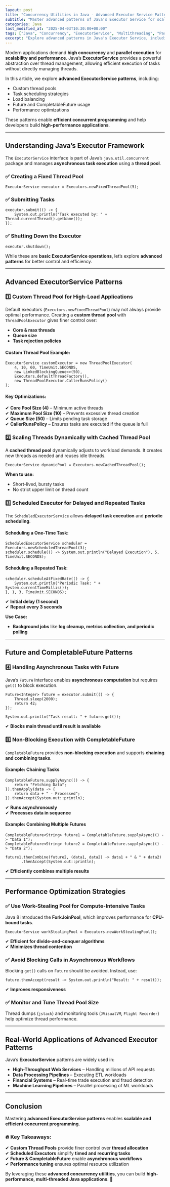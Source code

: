 ```yaml
---
layout: post
title: "Concurrency Utilities in Java - Advanced Executor Service Patterns"
subtitle: "Master advanced patterns of Java's Executor Service for scalable and efficient concurrent programming."
categories: Java
last_modified_at: "2025-04-03T10:30:00+00:00"
tags: ["Java", "Concurrency", "ExecutorService", "Multithreading", "Parallel Processing", "Thread Pools", "Performance Optimization"]
excerpt: "Explore advanced patterns in Java's Executor Service, including custom thread pools, task scheduling, and performance tuning for high-performance concurrent applications."
---
```

Modern applications demand **high concurrency** and **parallel execution** for **scalability and performance**. Java’s **ExecutorService** provides a powerful abstraction over thread management, allowing efficient execution of tasks without directly managing threads.

In this article, we explore **advanced ExecutorService patterns**, including:
- Custom thread pools
- Task scheduling strategies
- Load balancing
- Future and CompletableFuture usage
- Performance optimizations

These patterns enable **efficient concurrent programming** and help developers build **high-performance applications**.

---

## Understanding Java’s Executor Framework

The `ExecutorService` interface is part of Java’s `java.util.concurrent` package and manages **asynchronous task execution** using a **thread pool**.

### ✅ Creating a Fixed Thread Pool

```
ExecutorService executor = Executors.newFixedThreadPool(5);
```

### ✅ Submitting Tasks

```
executor.submit(() -> {
    System.out.println("Task executed by: " + Thread.currentThread().getName());
});
```

### ✅ Shutting Down the Executor

```
executor.shutdown();
```

While these are **basic ExecutorService operations**, let’s explore **advanced patterns** for better control and efficiency.

---

## Advanced ExecutorService Patterns

### 1️⃣ **Custom Thread Pool for High-Load Applications**

Default executors (`Executors.newFixedThreadPool`) may not always provide optimal performance. Creating a **custom thread pool** with `ThreadPoolExecutor` gives finer control over:
- **Core & max threads**
- **Queue size**
- **Task rejection policies**

#### Custom Thread Pool Example:

```
ExecutorService customExecutor = new ThreadPoolExecutor(
    4, 10, 60, TimeUnit.SECONDS,
    new LinkedBlockingQueue<>(50),
    Executors.defaultThreadFactory(),
    new ThreadPoolExecutor.CallerRunsPolicy()
);
```

#### Key Optimizations:
✔ **Core Pool Size (4)** – Minimum active threads  
✔ **Maximum Pool Size (10)** – Prevents excessive thread creation  
✔ **Queue Size (50)** – Limits pending task storage  
✔ **CallerRunsPolicy** – Ensures tasks are executed if the queue is full

### 2️⃣ **Scaling Threads Dynamically with Cached Thread Pool**

A **cached thread pool** dynamically adjusts to workload demands. It creates new threads as needed and reuses idle threads.

```
ExecutorService dynamicPool = Executors.newCachedThreadPool();
```

**When to use:**
- Short-lived, bursty tasks
- No strict upper limit on thread count

### 3️⃣ **Scheduled Executor for Delayed and Repeated Tasks**

The `ScheduledExecutorService` allows **delayed task execution** and **periodic scheduling**.

#### Scheduling a One-Time Task:

```
ScheduledExecutorService scheduler = Executors.newScheduledThreadPool(3);
scheduler.schedule(() -> System.out.println("Delayed Execution"), 5, TimeUnit.SECONDS);
```

#### Scheduling a Repeated Task:

```
scheduler.scheduleAtFixedRate(() -> {
    System.out.println("Periodic Task: " + System.currentTimeMillis());
}, 1, 3, TimeUnit.SECONDS);
```

✔ **Initial delay (1 second)**  
✔ **Repeat every 3 seconds**

**Use Case:**
- **Background jobs** like **log cleanup, metrics collection, and periodic polling**

---

## Future and CompletableFuture Patterns

### 4️⃣ **Handling Asynchronous Tasks with Future**

Java’s `Future` interface enables **asynchronous computation** but requires `get()` to block execution.

```
Future<Integer> future = executor.submit(() -> {
    Thread.sleep(2000);
    return 42;
});

System.out.println("Task result: " + future.get());
```

✔ **Blocks main thread until result is available**

### 5️⃣ **Non-Blocking Execution with CompletableFuture**

`CompletableFuture` provides **non-blocking execution** and supports **chaining and combining tasks**.

#### Example: Chaining Tasks

```
CompletableFuture.supplyAsync(() -> {
    return "Fetching Data";
}).thenApply(data -> {
    return data + " - Processed";
}).thenAccept(System.out::println);
```

✔ **Runs asynchronously**  
✔ **Processes data in sequence**

#### Example: Combining Multiple Futures

```
CompletableFuture<String> future1 = CompletableFuture.supplyAsync(() -> "Data 1");
CompletableFuture<String> future2 = CompletableFuture.supplyAsync(() -> "Data 2");

future1.thenCombine(future2, (data1, data2) -> data1 + " & " + data2)
       .thenAccept(System.out::println);
```

✔ **Efficiently combines multiple results**

---

## Performance Optimization Strategies

### ✅ **Use Work-Stealing Pool for Compute-Intensive Tasks**

Java 8 introduced the **ForkJoinPool**, which improves performance for **CPU-bound tasks**.

```
ExecutorService workStealingPool = Executors.newWorkStealingPool();
```

✔ **Efficient for divide-and-conquer algorithms**  
✔ **Minimizes thread contention**

### ✅ **Avoid Blocking Calls in Asynchronous Workflows**

Blocking `get()` calls on `Future` should be avoided. Instead, use:

```
future.thenAccept(result -> System.out.println("Result: " + result));
```

✔ **Improves responsiveness**

### ✅ **Monitor and Tune Thread Pool Size**

Thread dumps (`jstack`) and monitoring tools (`JVisualVM`, `Flight Recorder`) help optimize thread performance.

---

## Real-World Applications of Advanced Executor Patterns

Java’s **ExecutorService** patterns are widely used in:

- **High-Throughput Web Services** – Handling millions of API requests
- **Data Processing Pipelines** – Executing ETL workloads
- **Financial Systems** – Real-time trade execution and fraud detection
- **Machine Learning Pipelines** – Parallel processing of ML workloads

---

## Conclusion

Mastering **advanced ExecutorService patterns** enables **scalable and efficient concurrent programming**.

### 🔥 Key Takeaways:
✔ **Custom Thread Pools** provide finer control over **thread allocation**  
✔ **Scheduled Executors** simplify **timed and recurring tasks**  
✔ **Future & CompletableFuture** enable **asynchronous workflows**  
✔ **Performance tuning** ensures optimal resource utilization

By leveraging these **advanced concurrency utilities**, you can build **high-performance, multi-threaded Java applications**. 🚀  
